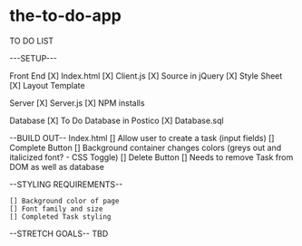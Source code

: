 # the-to-do-app

TO DO LIST

---SETUP---

Front End
    [X] Index.html
    [X] Client.js
    [X] Source in jQuery
    [X] Style Sheet
    [X] Layout Template

Server
    [X] Server.js
    [X] NPM installs
    
Database
    [X] To Do Database in Postico
    [X] Database.sql


--BUILD OUT--
    Index.html
        [] Allow user to create a task (input fields)
            [] Complete Button
                [] Background container changes colors (greys out and italicized font? - CSS Toggle)
            [] Delete Button
                [] Needs to remove Task from DOM as well as database

--STYLING REQUIREMENTS--

    [] Background color of page
    [] Font family and size
    [] Completed Task styling

--STRETCH GOALS--
    TBD
